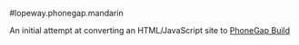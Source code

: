 #lopeway.phonegap.mandarin

An initial attempt at converting an HTML/JavaScript site to [PhoneGap Build](https://build.phonegap.com)


